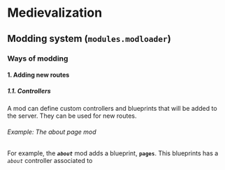 # Medievalization

## Modding system (`modules.modloader`)

### Ways of modding

#### 1. Adding new routes

##### 1.1. Controllers

A mod can define custom controllers and blueprints that will be added to the server.
They can be used for new routes.

###### Example: The about page mod

For example, the ***`about`*** mod adds a blueprint, **`pages`**. This blueprints has a *`about`* controller associated to 